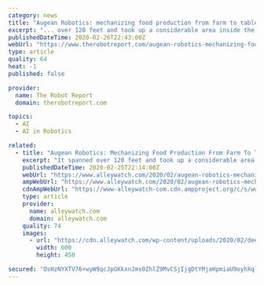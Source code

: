```yaml
---
category: news
title: "Augean Robotics: mechanizing food production from farm to table"
excerpt: "... over 120 feet and took up a considerable area inside the already overpacked robotics section of the Las Vegas Convention Center. It left many wondering, “What on earth is a tractor doing at CES?” Ever the since the acquisition of the artificial intelligence startup Blue River Technologies for $305 million, John Deere has been betting ..."
publishedDateTime: 2020-02-26T22:43:00Z
webUrl: "https://www.therobotreport.com/augean-robotics-mechanizing-food-production-farm-table/"
type: article
quality: 64
heat: -1
published: false

provider:
  name: The Robot Report
  domain: therobotreport.com

topics:
  - AI
  - AI in Robotics

related:
  - title: "Augean Robotics: Mechanizing Food Production From Farm To Table"
    excerpt: "It spanned over 120 feet and took up a considerable area inside the already overpacked robotics section of the Las Vegas Convention Center, leaving many to wonder, ‘What on earth is a tractor doing at CES?’ Ever the since the acquisition of the artificial intelligence startup Blue River Technologies for $305 million, John Deere has been ..."
    publishedDateTime: 2020-02-25T22:14:00Z
    webUrl: "https://www.alleywatch.com/2020/02/augean-robotics-mechanizing-food-production-from-farm-to-table/"
    ampWebUrl: "https://www.alleywatch.com/2020/02/augean-robotics-mechanizing-food-production-from-farm-to-table/amp/"
    cdnAmpWebUrl: "https://www-alleywatch-com.cdn.ampproject.org/c/s/www.alleywatch.com/2020/02/augean-robotics-mechanizing-food-production-from-farm-to-table/amp/"
    type: article
    provider:
      name: alleywatch.com
      domain: alleywatch.com
    quality: 74
    images:
      - url: "https://cdn.alleywatch.com/wp-content/uploads/2020/02/deere.jpg"
        width: 600
        height: 450

secured: "OsHzNYXTV76+wyW9qcJpGKkxnJms0ZhlZ9MvCSjIjgDtYMjaHpmiaU9oyhXqlNNCBzOz+8wXDFywaREHK6TQMkwlay3J/cvxFVFhGS1ldEGKLWKeBkbTyLAagiZigbyy3FJH64E5bFDztiw4Qcq6YiJgnsLnLIa/hKFcbhiWlNuyfvUzOwpRueOgly6JHab+VqkVECpI4PANl/LdfClzO9lvJsjfcoFIbzxSVrLgg9H+Hms/DB7FUMYv2ecp5uF4GRd73t+ssOCMoCPEhmEFyRQ5ykSiAFHkI6lN1DimepAZdcQZ9ipFcNVhOnrOMeF+LUcM2Grsn3Ab/lX19NQejBt6yjKsUSgZgCwsl+WMXjcD/UhO97mfJgAJ30Vpv8uneHrNQfJQqMAh3ocmojirbvkzMLfRZwXw/9NrP25hsLQ1qM0YtC4DOJmA4dYfAG3FqrcLkH3zX5NJvsYzkIYHemuMfWpYWaw6/alSigTfp+E=;4M/rZQlz3m+Cr/BU8L6ooA=="
---
```


